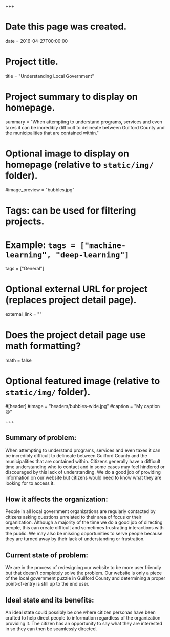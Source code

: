 +++
# Date this page was created.
date = 2016-04-27T00:00:00

# Project title.
title = "Understanding Local Government"

# Project summary to display on homepage.
summary = "When attempting to understand programs, services and even taxes it can be incredibly difficult to delineate between Guilford County and the municipalities that are contained within."

# Optional image to display on homepage (relative to `static/img/` folder).
#image_preview = "bubbles.jpg"

# Tags: can be used for filtering projects.
# Example: `tags = ["machine-learning", "deep-learning"]`
tags = ["General"]

# Optional external URL for project (replaces project detail page).
external_link = ""

# Does the project detail page use math formatting?
math = false

# Optional featured image (relative to `static/img/` folder).
#[header]
#image = "headers/bubbles-wide.jpg"
#caption = "My caption :smile:"

+++

## Summary of problem: 

When attempting to understand programs, services and even taxes it can be incredibly difficult to delineate between Guilford County and the municipalities that are contained within. Citizens generally have a difficult time understanding who to contact and in some cases may feel hindered or discouraged by this lack of understanding. We do a good job of providing information on our website but citizens would need to know what they are looking for to access it.

## How it affects the organization:

People in all local government organizations are regularly contacted by citizens asking questions unrelated to their area of focus or their organization. Although a majority of the time we do a good job of directing people, this can create difficult and sometimes frustrating interactions with the public. We may also be missing opportunities to serve people because they are turned away by their lack of understanding or frustration.

## Current state of problem:

We are in the process of redesigning our website to be more user friendly but that doesn’t completely solve the problem. Our website is only a piece of the local government puzzle in Guilford County and determining a proper point-of-entry is still up to the end user. 
## Ideal state and its benefits:

An ideal state could possibly be one where citizen personas have been crafted to help direct people to information regardless of the organization providing it. The citizen has an opportunity to say what they are interested in so they can then be seamlessly directed.

